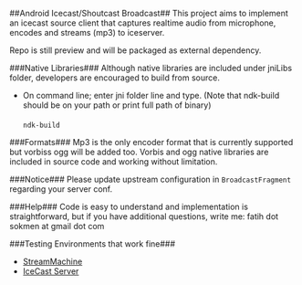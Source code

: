 ##Android Icecast/Shoutcast Broadcast##
This project aims to implement an icecast source client that captures realtime audio from microphone, encodes and streams (mp3) to iceserver. 

Repo is still preview and will be packaged as external dependency.

###Native Libraries###
Although native libraries are included under jniLibs folder, developers are encouraged to build from source. <br>
* On command line; enter jni folder  line and type. (Note that ndk-build should be on your path or print full path of binary)<br><br>
<code>ndk-build</code>


###Formats###
Mp3 is the only encoder format that is currently supported but vorbiss ogg will be added too. Vorbis and ogg native libraries are included in source code and working without limitation.

###Notice###
Please update upstream configuration in <code>BroadcastFragment</code> regarding your server conf.

###Help###
Code is easy to understand and implementation is straightforward, but if you have additional questions, write me: fatih dot sokmen at gmail dot com 

###Testing Environments that work fine###
- <a href="https://github.com/StreamMachine/StreamMachine">StreamMachine</a>
- <a href="http://icecast.org/">IceCast Server</a>





